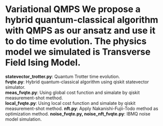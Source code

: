 Variational QMPS
We propose a hybrid quantum-classical algorithm with QMPS as our ansatz and use it to do time evolution. The physics model we simulated is Transverse Field Ising Model.  
===
**statevector_trotter.py**: Quantum Trotter time evolution.  
**fvqte.py**: Hybrid quantum-classical algorithm using qiskit statevector simulator.  
**meas_fvqte.py**: Using global cost function and simalate by qiskit measurement-shot method.  
**local_fvqte.py**: Using local cost function and simalate by qiskit measurement-shot method.
**nft.py**: Apply Nakanishi-Fujii-Todo method as optimization method.
**noise_fvqte.py, noise_nft_fvqte.py**: IBMQ noise model simulation.
